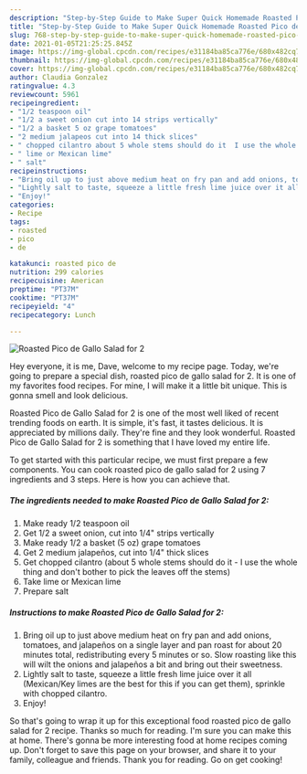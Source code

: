 ```yaml
---
description: "Step-by-Step Guide to Make Super Quick Homemade Roasted Pico de Gallo Salad for 2"
title: "Step-by-Step Guide to Make Super Quick Homemade Roasted Pico de Gallo Salad for 2"
slug: 768-step-by-step-guide-to-make-super-quick-homemade-roasted-pico-de-gallo-salad-for-2
date: 2021-01-05T21:25:25.845Z
image: https://img-global.cpcdn.com/recipes/e31184ba85ca776e/680x482cq70/roasted-pico-de-gallo-salad-for-2-recipe-main-photo.jpg
thumbnail: https://img-global.cpcdn.com/recipes/e31184ba85ca776e/680x482cq70/roasted-pico-de-gallo-salad-for-2-recipe-main-photo.jpg
cover: https://img-global.cpcdn.com/recipes/e31184ba85ca776e/680x482cq70/roasted-pico-de-gallo-salad-for-2-recipe-main-photo.jpg
author: Claudia Gonzalez
ratingvalue: 4.3
reviewcount: 5961
recipeingredient:
- "1/2 teaspoon oil"
- "1/2 a sweet onion cut into 14 strips vertically"
- "1/2 a basket 5 oz grape tomatoes"
- "2 medium jalapeos cut into 14 thick slices"
- " chopped cilantro about 5 whole stems should do it  I use the whole thing and dont bother to pick the leaves off the stems"
- " lime or Mexican lime"
- " salt"
recipeinstructions:
- "Bring oil up to just above medium heat on fry pan and add onions, tomatoes, and jalapeños on a single layer and pan roast for about 20 minutes total, redistributing every 5 minutes or so. Slow roasting like this will wilt the onions and jalapeños a bit and bring out their sweetness."
- "Lightly salt to taste, squeeze a little fresh lime juice over it all (Mexican/Key limes are the best for this if you can get them), sprinkle with chopped cilantro."
- "Enjoy!"
categories:
- Recipe
tags:
- roasted
- pico
- de

katakunci: roasted pico de 
nutrition: 299 calories
recipecuisine: American
preptime: "PT37M"
cooktime: "PT37M"
recipeyield: "4"
recipecategory: Lunch

---
```



![Roasted Pico de Gallo Salad for 2](https://img-global.cpcdn.com/recipes/e31184ba85ca776e/680x482cq70/roasted-pico-de-gallo-salad-for-2-recipe-main-photo.jpg)

Hey everyone, it is me, Dave, welcome to my recipe page. Today, we're going to prepare a special dish, roasted pico de gallo salad for 2. It is one of my favorites food recipes. For mine, I will make it a little bit unique. This is gonna smell and look delicious.

Roasted Pico de Gallo Salad for 2 is one of the most well liked of recent trending foods on earth. It is simple, it's fast, it tastes delicious. It is appreciated by millions daily. They're fine and they look wonderful. Roasted Pico de Gallo Salad for 2 is something that I have loved my entire life.




To get started with this particular recipe, we must first prepare a few components. You can cook roasted pico de gallo salad for 2 using 7 ingredients and 3 steps. Here is how you can achieve that.

<!--inarticleads1-->

##### The ingredients needed to make Roasted Pico de Gallo Salad for 2:

1. Make ready 1/2 teaspoon oil
1. Get 1/2 a sweet onion, cut into 1/4&#34; strips vertically
1. Make ready 1/2 a basket (5 oz) grape tomatoes
1. Get 2 medium jalapeños, cut into 1/4&#34; thick slices
1. Get  chopped cilantro (about 5 whole stems should do it - I use the whole thing and don&#39;t bother to pick the leaves off the stems)
1. Take  lime or Mexican lime
1. Prepare  salt




<!--inarticleads2-->

##### Instructions to make Roasted Pico de Gallo Salad for 2:

1. Bring oil up to just above medium heat on fry pan and add onions, tomatoes, and jalapeños on a single layer and pan roast for about 20 minutes total, redistributing every 5 minutes or so. Slow roasting like this will wilt the onions and jalapeños a bit and bring out their sweetness.
1. Lightly salt to taste, squeeze a little fresh lime juice over it all (Mexican/Key limes are the best for this if you can get them), sprinkle with chopped cilantro.
1. Enjoy!




So that's going to wrap it up for this exceptional food roasted pico de gallo salad for 2 recipe. Thanks so much for reading. I'm sure you can make this at home. There's gonna be more interesting food at home recipes coming up. Don't forget to save this page on your browser, and share it to your family, colleague and friends. Thank you for reading. Go on get cooking!
